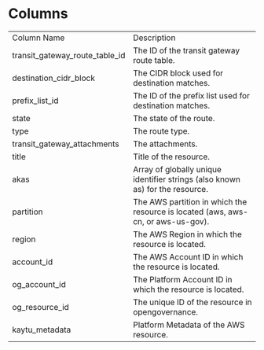 # Columns  

<table>
	<tr><td>Column Name</td><td>Description</td></tr>
	<tr><td>transit_gateway_route_table_id</td><td>The ID of the transit gateway route table.</td></tr>
	<tr><td>destination_cidr_block</td><td>The CIDR block used for destination matches.</td></tr>
	<tr><td>prefix_list_id</td><td>The ID of the prefix list used for destination matches.</td></tr>
	<tr><td>state</td><td>The state of the route.</td></tr>
	<tr><td>type</td><td>The route type.</td></tr>
	<tr><td>transit_gateway_attachments</td><td>The attachments.</td></tr>
	<tr><td>title</td><td>Title of the resource.</td></tr>
	<tr><td>akas</td><td>Array of globally unique identifier strings (also known as) for the resource.</td></tr>
	<tr><td>partition</td><td>The AWS partition in which the resource is located (aws, aws-cn, or aws-us-gov).</td></tr>
	<tr><td>region</td><td>The AWS Region in which the resource is located.</td></tr>
	<tr><td>account_id</td><td>The AWS Account ID in which the resource is located.</td></tr>
	<tr><td>og_account_id</td><td>The Platform Account ID in which the resource is located.</td></tr>
	<tr><td>og_resource_id</td><td>The unique ID of the resource in opengovernance.</td></tr>
	<tr><td>kaytu_metadata</td><td>Platform Metadata of the AWS resource.</td></tr>
</table>